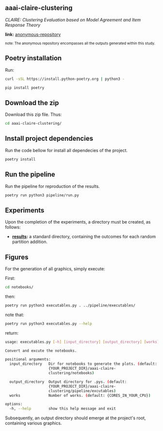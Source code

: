 ## aaai-claire-clustering

*CLAIRE: Clustering Evaluation based on Model Agreement and Item Response Theory*


**link:** <a href=https://anonymous.4open.science/r/aaai-claire-clustering-6113/README.md>anonymous-repository</a>

<sub>note: The anonymous repository encompasses all the outputs generated within this study.</sub>


## Poetry installation

Run:

```bash
curl -sSL https://install.python-poetry.org | python3 -
```

```bash
pip install poetry
```

## Download the zip

Download this zip file. Thus:

```bash
cd aaai-claire-clustering/
```

## Install project dependencies

Run the code bellow for install all dependecies of the project.

```bash
poetry install
```

## Run the pipeline

Run the pipeline for reproduction of the results.

```bash
poetry run python3 pipeline/run.py
```


## Experiments


Upon the completion of the experiments, a directory must be created, as follows:

- **[results](/results/):** a standard directory, containing the outcomes for each random partition addition.


## Figures

For the generation of all graphics, simply execute:

First:

```bash
cd notebooks/
```

then:

```bash
poetry run python3 executables.py . ../pipeline/executables/
```

note that:

```bash
poetry run python3 executables.py --help
```

return:

```bash
usage: executables.py [-h] [input_directory] [output_directory] [works]

Convert and excute the notebooks.

positional arguments:
  input_directory   Dir for notebooks to generate the plots. (default:
                    {YOUR_PROJECT_DIR}/aaai-claire-
                    clustering/notebooks)

  output_directory  Output directory for .pys. (default:
                    {YOUR_PROJECT_DIR}/aaai-claire-
                    clustering/pipeline/excutables)
  works             Number of works. (default: {CORES_IN_YOUR_CPU})

options:
  -h, --help        show this help message and exit
```

Subsequently, an output directory should emerge at the project's root, containing various graphics.

<!--
-->
